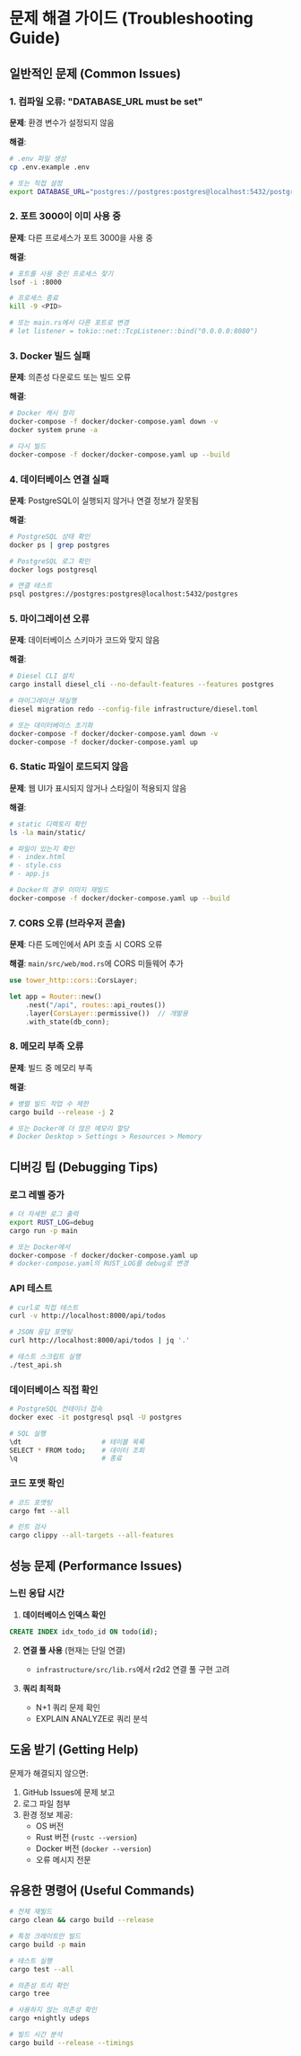 # 문제 해결 가이드 (Troubleshooting Guide)

## 일반적인 문제 (Common Issues)

### 1. 컴파일 오류: "DATABASE_URL must be set"

**문제**: 환경 변수가 설정되지 않음

**해결**:
```bash
# .env 파일 생성
cp .env.example .env

# 또는 직접 설정
export DATABASE_URL="postgres://postgres:postgres@localhost:5432/postgres"
```

### 2. 포트 3000이 이미 사용 중

**문제**: 다른 프로세스가 포트 3000을 사용 중

**해결**:
```bash
# 포트를 사용 중인 프로세스 찾기
lsof -i :8000

# 프로세스 종료
kill -9 <PID>

# 또는 main.rs에서 다른 포트로 변경
# let listener = tokio::net::TcpListener::bind("0.0.0.0:8080")
```

### 3. Docker 빌드 실패

**문제**: 의존성 다운로드 또는 빌드 오류

**해결**:
```bash
# Docker 캐시 정리
docker-compose -f docker/docker-compose.yaml down -v
docker system prune -a

# 다시 빌드
docker-compose -f docker/docker-compose.yaml up --build
```

### 4. 데이터베이스 연결 실패

**문제**: PostgreSQL이 실행되지 않거나 연결 정보가 잘못됨

**해결**:
```bash
# PostgreSQL 상태 확인
docker ps | grep postgres

# PostgreSQL 로그 확인
docker logs postgresql

# 연결 테스트
psql postgres://postgres:postgres@localhost:5432/postgres
```

### 5. 마이그레이션 오류

**문제**: 데이터베이스 스키마가 코드와 맞지 않음

**해결**:
```bash
# Diesel CLI 설치
cargo install diesel_cli --no-default-features --features postgres

# 마이그레이션 재실행
diesel migration redo --config-file infrastructure/diesel.toml

# 또는 데이터베이스 초기화
docker-compose -f docker/docker-compose.yaml down -v
docker-compose -f docker/docker-compose.yaml up
```

### 6. Static 파일이 로드되지 않음

**문제**: 웹 UI가 표시되지 않거나 스타일이 적용되지 않음

**해결**:
```bash
# static 디렉토리 확인
ls -la main/static/

# 파일이 있는지 확인
# - index.html
# - style.css
# - app.js

# Docker의 경우 이미지 재빌드
docker-compose -f docker/docker-compose.yaml up --build
```

### 7. CORS 오류 (브라우저 콘솔)

**문제**: 다른 도메인에서 API 호출 시 CORS 오류

**해결**: `main/src/web/mod.rs`에 CORS 미들웨어 추가
```rust
use tower_http::cors::CorsLayer;

let app = Router::new()
    .nest("/api", routes::api_routes())
    .layer(CorsLayer::permissive())  // 개발용
    .with_state(db_conn);
```

### 8. 메모리 부족 오류

**문제**: 빌드 중 메모리 부족

**해결**:
```bash
# 병렬 빌드 작업 수 제한
cargo build --release -j 2

# 또는 Docker에 더 많은 메모리 할당
# Docker Desktop > Settings > Resources > Memory
```

## 디버깅 팁 (Debugging Tips)

### 로그 레벨 증가
```bash
# 더 자세한 로그 출력
export RUST_LOG=debug
cargo run -p main

# 또는 Docker에서
docker-compose -f docker/docker-compose.yaml up
# docker-compose.yaml의 RUST_LOG를 debug로 변경
```

### API 테스트
```bash
# curl로 직접 테스트
curl -v http://localhost:8000/api/todos

# JSON 응답 포맷팅
curl http://localhost:8000/api/todos | jq '.'

# 테스트 스크립트 실행
./test_api.sh
```

### 데이터베이스 직접 확인
```bash
# PostgreSQL 컨테이너 접속
docker exec -it postgresql psql -U postgres

# SQL 실행
\dt                    # 테이블 목록
SELECT * FROM todo;    # 데이터 조회
\q                     # 종료
```

### 코드 포맷 확인
```bash
# 코드 포맷팅
cargo fmt --all

# 린트 검사
cargo clippy --all-targets --all-features
```

## 성능 문제 (Performance Issues)

### 느린 응답 시간

1. **데이터베이스 인덱스 확인**
```sql
CREATE INDEX idx_todo_id ON todo(id);
```

2. **연결 풀 사용** (현재는 단일 연결)
   - `infrastructure/src/lib.rs`에서 r2d2 연결 풀 구현 고려

3. **쿼리 최적화**
   - N+1 쿼리 문제 확인
   - EXPLAIN ANALYZE로 쿼리 분석

## 도움 받기 (Getting Help)

문제가 해결되지 않으면:

1. GitHub Issues에 문제 보고
2. 로그 파일 첨부
3. 환경 정보 제공:
   - OS 버전
   - Rust 버전 (`rustc --version`)
   - Docker 버전 (`docker --version`)
   - 오류 메시지 전문

## 유용한 명령어 (Useful Commands)

```bash
# 전체 재빌드
cargo clean && cargo build --release

# 특정 크레이트만 빌드
cargo build -p main

# 테스트 실행
cargo test --all

# 의존성 트리 확인
cargo tree

# 사용하지 않는 의존성 확인
cargo +nightly udeps

# 빌드 시간 분석
cargo build --release --timings
```
